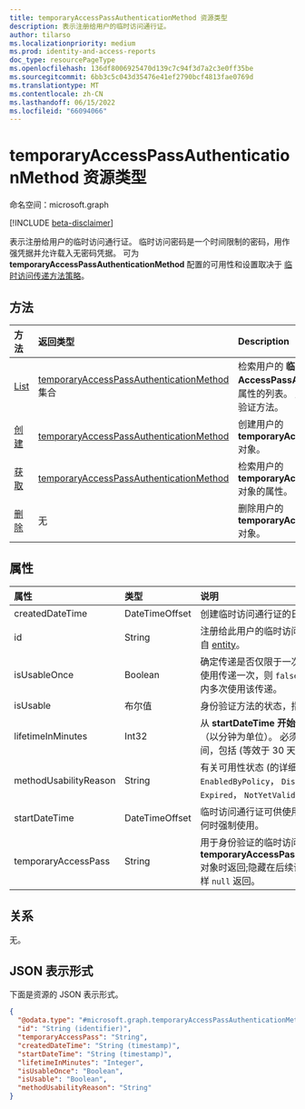 ```yaml
---
title: temporaryAccessPassAuthenticationMethod 资源类型
description: 表示注册给用户的临时访问通行证。
author: tilarso
ms.localizationpriority: medium
ms.prod: identity-and-access-reports
doc_type: resourcePageType
ms.openlocfilehash: 136df8006925470d139c7c94f3d7a2c3e0ff35be
ms.sourcegitcommit: 6bb3c5c043d35476e41ef2790bcf4813fae0769d
ms.translationtype: MT
ms.contentlocale: zh-CN
ms.lasthandoff: 06/15/2022
ms.locfileid: "66094066"
---
```

# <a name="temporaryaccesspassauthenticationmethod-resource-type"></a>temporaryAccessPassAuthenticationMethod 资源类型

命名空间：microsoft.graph

[!INCLUDE [beta-disclaimer](../../includes/beta-disclaimer.md)]

表示注册给用户的临时访问通行证。 临时访问密码是一个时间限制的密码，用作强凭据并允许载入无密码凭据。 可为 **temporaryAccessPassAuthenticationMethod** 配置的可用性和设置取决于 [临时访问传递方法策略](temporaryaccesspassauthenticationmethodconfiguration.md)。

## <a name="methods"></a>方法

|方法|返回类型|Description|
|:---|:---|:---|
|[List](../api/authentication-list-temporaryaccesspassmethods.md)|[temporaryAccessPassAuthenticationMethod](../resources/temporaryaccesspassauthenticationmethod.md) 集合|检索用户的 **临时AccessPassAuthenticationMethod** 对象及其属性的列表。 用户只能有一个临时访问传递身份验证方法。|
|[创建](../api/authentication-post-temporaryaccesspassmethods.md)|[temporaryAccessPassAuthenticationMethod](../resources/temporaryaccesspassauthenticationmethod.md)|创建用户的 **temporaryAccessPassAuthenticationMethod** 对象。|
|[获取](../api/temporaryaccesspassauthenticationmethod-get.md)|[temporaryAccessPassAuthenticationMethod](../resources/temporaryaccesspassauthenticationmethod.md)|检索用户的 **temporaryAccessPassAuthenticationMethod** 对象的属性。|
|[删除](../api/temporaryaccesspassauthenticationmethod-delete.md)|无|删除用户的 **temporaryAccessPassAuthenticationMethod** 对象。|

## <a name="properties"></a>属性
|属性|类型|说明|
|:---|:---|:---|
|createdDateTime|DateTimeOffset|创建临时访问通行证的日期和时间。|
|id|String|注册给此用户的临时访问通行证的标识符。 继承自 [entity](../resources/entity.md)。|
|isUsableOnce|Boolean|确定传递是否仅限于一次性使用。 如果 `true`可以使用传递一次，则 `false`可在临时访问传递生存期内多次使用该传递。|
|isUsable|布尔值|身份验证方法的状态，指示用户当前是否可用。|
|lifetimeInMinutes|Int32|从 **startDateTime 开始**，临时访问传递的生存期（以分钟为单位）。 必须介于 10 到 43200 之间，包括 (等效于 30 天) 。|
|methodUsabilityReason|String|有关可用性状态 (的详细信息 **) 。** 原因可能包括： `EnabledByPolicy`， `DisabledByPolicy`， `Expired`， `NotYetValid`， 。 `OneTimeUsed`|
|startDateTime|DateTimeOffset|临时访问通行证可供使用的日期和时间以及`true`何时强制使用。|
|temporaryAccessPass|String|用于身份验证的临时访问通行证。 仅在创建新的 **temporaryAccessPassAuthenticationMethod** 对象时返回;隐藏在后续读取操作中，并随 GET 一样 `null` 返回。|


## <a name="relationships"></a>关系
无。

## <a name="json-representation"></a>JSON 表示形式
下面是资源的 JSON 表示形式。
<!-- {
  "blockType": "resource",
  "keyProperty": "id",
  "@odata.type": "microsoft.graph.temporaryAccessPassAuthenticationMethod",
  "baseType": "microsoft.graph.authenticationMethod",
  "openType": false
}
-->
``` json
{
  "@odata.type": "#microsoft.graph.temporaryAccessPassAuthenticationMethod",
  "id": "String (identifier)",
  "temporaryAccessPass": "String",
  "createdDateTime": "String (timestamp)",
  "startDateTime": "String (timestamp)",
  "lifetimeInMinutes": "Integer",
  "isUsableOnce": "Boolean",
  "isUsable": "Boolean",
  "methodUsabilityReason": "String"
}
```
